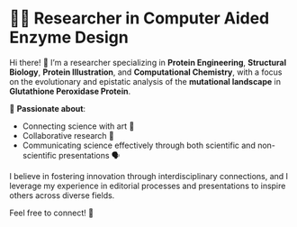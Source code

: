 # 👩‍🔬 Researcher in Computer Aided Enzyme Design

Hi there! 👋 I’m a researcher specializing in **Protein Engineering**, **Structural Biology**, **Protein Illustration**, and **Computational Chemistry**, with a focus on the evolutionary and epistatic analysis of the **mutational landscape** in **Glutathione Peroxidase Protein**.

🌟 **Passionate about**:
- Connecting science with art 🎨
- Collaborative research 🔬
- Communicating science effectively through both scientific and non-scientific presentations 🗣️

I believe in fostering innovation through interdisciplinary connections, and I leverage my experience in editorial processes and presentations to inspire others across diverse fields.

Feel free to connect! 💬

